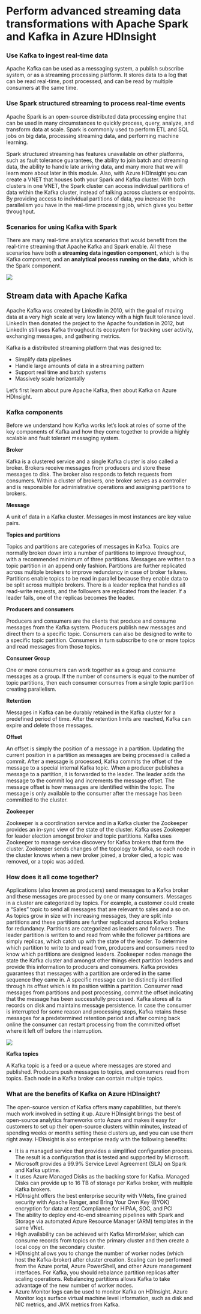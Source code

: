 # Perform advanced streaming data transformations with Apache Spark and Kafka in Azure HDInsight

### Use Kafka to ingest real-time data

Apache Kafka can be used as a messaging system, a publish subscribe system, or as a streaming processing platform. It stores data to a log that can be read real-time, post processed, and can be read by multiple consumers at the same time.

### Use Spark structured streaming to process real-time events

Apache Spark is an open-source distributed data processing engine that can be used in many circumstances to quickly process, query, analyze, and transform data at scale. Spark is commonly used to perform ETL and SQL jobs on big data, processing streaming data, and performing machine learning.

Spark structured streaming has features unavailable on other platforms, such as fault tolerance guarantees, the ability to join batch and streaming data, the ability to handle late arriving data, and many more that we will learn more about later in this module. Also, with Azure HDInsight you can create a VNET that houses both your Spark and Kafka cluster. With both clusters in one VNET, the Spark cluster can access individual partitions of data within the Kafka cluster, instead of talking across clusters or endpoints. By providing access to individual partitions of data, you increase the parallelism you have in the real-time processing job, which gives you better throughput.

### Scenarios for using Kafka with Spark

There are many real-time analytics scenarios that would benefit from the real-time streaming that Apache Kafka and Spark enable. All these scenarios have both a **streaming data ingestion component**, which is the Kafka component, and an **analytical process running on the data**, which is the Spark component.

<img src="./2-img01.png" />

## Stream data with Apache Kafka

Apache Kafka was created by LinkedIn in 2010, with the goal of moving data at a very high scale at very low latency with a high fault tolerance level. LinkedIn then donated the project to the Apache foundation in 2012, but LinkedIn still uses Kafka throughout its ecosystem for tracking user activity, exchanging messages, and gathering metrics.

Kafka is a distributed streaming platform that was designed to:

* Simplify data pipelines
* Handle large amounts of data in a streaming pattern
* Support real time and batch systems
* Massively scale horizontally

Let’s first learn about pure Apache Kafka, then about Kafka on Azure HDInsight.

### Kafka components

Before we understand how Kafka works let’s look at roles of some of the key components of Kafka and how they come together to provide a highly scalable and fault tolerant messaging system.

**Broker**

Kafka is a clustered service and a single Kafka cluster is also called a broker. Brokers receive messages from producers and store these messages to disk. The broker also responds to fetch requests from consumers. Within a cluster of brokers, one broker serves as a controller and is responsible for administrative operations and assigning partitions to brokers.

**Message**

A unit of data in a Kafka cluster. Messages in most instances are key value pairs.

**Topics and partitions**

Topics and partitions are categories of messages in Kafka. Topics are normally broken down into a number of partitions to improve throughout, with a recommended minimum of three partitions. Messages are written to a topic partition in an append only fashion. Partitions are further replicated across multiple brokers to improve redundancy in case of broker failures. Partitions enable topics to be read in parallel because they enable data to be split across multiple brokers. There is a leader replica that handles all read-write requests, and the followers are replicated from the leader. If a leader fails, one of the replicas becomes the leader.

**Producers and consumers**

Producers and consumers are the clients that produce and consume messages from the Kafka system. Producers publish new messages and direct them to a specific topic. Consumers can also be designed to write to a specific topic partition. Consumers in turn subscribe to one or more topics and read messages from those topics.

**Consumer Group**

One or more consumers can work together as a group and consume messages as a group. If the number of consumers is equal to the number of topic partitions, then each consumer consumes from a single topic partition creating parallelism.

**Retention**

Messages in Kafka can be durably retained in the Kafka cluster for a predefined period of time. After the retention limits are reached, Kafka can expire and delete those messages.

**Offset**

An offset is simply the position of a message in a partition. Updating the current position in a partition as messages are being processed is called a commit. After a message is processed, Kafka commits the offset of the message to a special internal Kafka topic. When a producer publishes a message to a partition, it is forwarded to the leader. The leader adds the message to the commit log and increments the message offset. The message offset is how messages are identified within the topic. The message is only available to the consumer after the message has been committed to the cluster.

**Zookeeper**

Zookeeper is a coordination service and in a Kafka cluster the Zookeeper provides an in-sync view of the state of the cluster. Kafka uses Zookeeper for leader election amongst broker and topic partitions. Kafka uses Zookeeper to manage service discovery for Kafka brokers that form the cluster. Zookeeper sends changes of the topology to Kafka, so each node in the cluster knows when a new broker joined, a broker died, a topic was removed, or a topic was added.

### How does it all come together?

Applications (also known as producers) send messages to a Kafka broker and these messages are processed by one or many consumers. Messages in a cluster are categorized by topics. For example, a customer could create a “Sales” topic to send all messages that are relevant to sales and a so on. As topics grow in size with increasing messages, they are split into partitions and these partitions are further replicated across Kafka brokers for redundancy. Partitions are categorized as leaders and followers. The leader partition is written to and read from while the follower partitions are simply replicas, which catch up with the state of the leader. To determine which partition to write to and read from, producers and consumers need to know which partitions are designed leaders. Zookeeper nodes manage the state the Kafka cluster and amongst other things elect partition leaders and provide this information to producers and consumers.
Kafka provides guarantees that messages with a partition are ordered in the same sequence they came in. A specific message can be distinctly identified through its offset which is its position within a partition. Consumer read messages from partitions and post processing, commit the offset indicating that the message has been successfully processed. Kafka stores all its records on disk and maintains message persistence. In case the consumer is interrupted for some reason and processing stops, Kafka retains these messages for a predetermined retention period and after coming back online the consumer can restart processing from the committed offset where it left off before the interruption.

<img src="./3-img01.png" />

**Kafka topics**

A Kafka topic is a feed or a queue where messages are stored and published. Producers push messages to topics, and consumers read from topics. Each node in a Kafka broker can contain multiple topics.

### What are the benefits of Kafka on Azure HDInsight?

The open-source version of Kafka offers many capabilities, but there’s much work involved in setting it up. Azure HDInsight brings the best of open-source analytics frameworks onto Azure and makes it easy for customers to set up their open-source clusters within minutes, instead of spending weeks or months setting these clusters up, and you can use them right away. HDInsight is also enterprise ready with the following benefits:

* It is a managed service that provides a simplified configuration process. The result is a configuration that is tested and supported by Microsoft.
* Microsoft provides a 99.9% Service Level Agreement (SLA) on Spark and Kafka uptime.
* It uses Azure Managed Disks as the backing store for Kafka. Managed Disks can provide up to 16 TB of storage per Kafka broker, with multiple Kafka brokers.
* HDInsight offers the best enterprise security with VNets, fine grained security with Apache Ranger, and Bring Your Own Key (BYOK) encryption for data at rest
Compliance for HIPAA, SOC, and PCI
* The ability to deploy end-to-end streaming pipelines with Spark and Storage via automated Azure Resource Manager (ARM) templates in the same VNet.
* High availability can be achieved with Kafka MirrorMaker, which can consume records from topics on the primary cluster and then create a local copy on the secondary cluster.
* HDInsight allows you to change the number of worker nodes (which host the Kafka-broker) after cluster creation. Scaling can be performed from the Azure portal, Azure PowerShell, and other Azure management interfaces. For Kafka, you should rebalance partition replicas after scaling operations. Rebalancing partitions allows Kafka to take advantage of the new number of worker nodes.
* Azure Monitor logs can be used to monitor Kafka on HDInsight. Azure Monitor logs surface virtual machine level information, such as disk and NIC metrics, and JMX metrics from Kafka.

